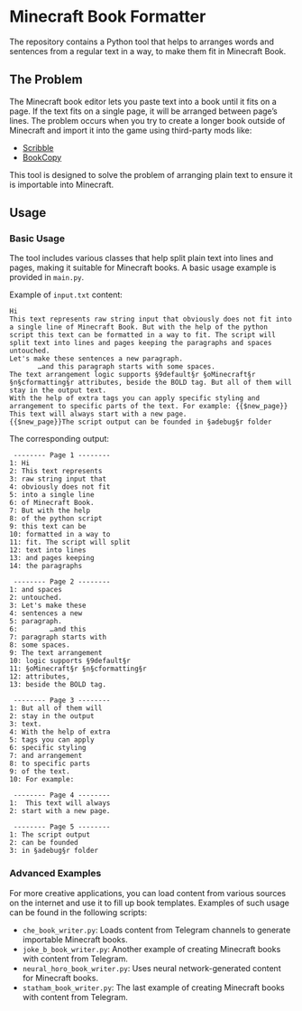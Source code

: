 
# Minecraft Book Formatter

The repository contains a Python tool that helps to arranges words and sentences from a regular text in a way, to make them fit in Minecraft Book. 

## The Problem

The Minecraft book editor lets you paste text into a book until it fits on a page. If the text fits on a single page, it will be arranged between page’s lines. The problem occurs when you try to create a longer book outside of Minecraft and import it into the game using third-party mods like: 

- [Scribble](https://github.com/chrrs/scribble)
- [BookCopy](https://github.com/eclipseisoffline/bookcopy)

This tool is designed to solve the problem of arranging plain text to ensure it is importable into Minecraft.

## Usage

### Basic Usage

The tool includes various classes that help split plain text into lines and pages, making it suitable for Minecraft books. A basic usage example is provided in `main.py`.

Example of `input.txt` content:
```text
Hi  
This text represents raw string input that obviously does not fit into a single line of Minecraft Book. But with the help of the python script this text can be formatted in a way to fit. The script will split text into lines and pages keeping the paragraphs and spaces untouched.   
Let's make these sentences a new paragraph.  
       …and this paragraph starts with some spaces.   
The text arrangement logic supports §9default§r §oMinecraft§r §n§cformatting§r attributes, beside the BOLD tag. But all of them will stay in the output text.  
With the help of extra tags you can apply specific styling and arrangement to specific parts of the text. For example: {{$new_page}} This text will always start with a new page.  
{{$new_page}}The script output can be founded in §adebug§r folder
```

The corresponding output:
```text
 -------- Page 1 --------   
1: Hi  
2: This text represents  
3: raw string input that  
4: obviously does not fit  
5: into a single line  
6: of Minecraft Book.  
7: But with the help  
8: of the python script  
9: this text can be  
10: formatted in a way to  
11: fit. The script will split  
12: text into lines  
13: and pages keeping  
14: the paragraphs  
  
 -------- Page 2 --------   
1: and spaces  
2: untouched.  
3: Let's make these  
4: sentences a new  
5: paragraph.  
6:        …and this  
7: paragraph starts with  
8: some spaces.  
9: The text arrangement  
10: logic supports §9default§r  
11: §oMinecraft§r §n§cformatting§r  
12: attributes,  
13: beside the BOLD tag.  
  
 -------- Page 3 --------   
1: But all of them will  
2: stay in the output  
3: text.  
4: With the help of extra  
5: tags you can apply  
6: specific styling  
7: and arrangement  
8: to specific parts  
9: of the text.  
10: For example:  
  
 -------- Page 4 --------   
1:  This text will always  
2: start with a new page.  
  
 -------- Page 5 --------   
1: The script output  
2: can be founded  
3: in §adebug§r folder
```

### Advanced Examples

For more creative applications, you can load content from various sources on the internet and use it to fill up book templates. Examples of such usage can be found in the following scripts:
- `che_book_writer.py`: Loads content from Telegram channels to generate importable Minecraft books.
- `joke_b_book_writer.py`: Another example of creating Minecraft books with content from Telegram.
- `neural_horo_book_writer.py`: Uses neural network-generated content for Minecraft books.
- `statham_book_writer.py`: The last example of creating Minecraft books with content from Telegram.
